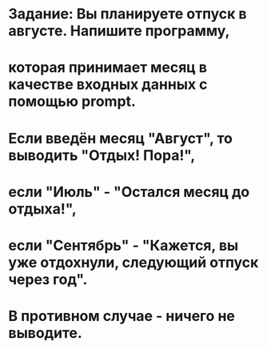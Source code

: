 # Задание: Вы планируете отпуск в августе. Напишите программу,
# которая принимает месяц в качестве входных данных с помощью prompt.
# Если введён месяц "Август", то выводить "Отдых! Пора!",
# если "Июль" - "Остался месяц до отдыха!",
# если "Сентябрь" - "Кажется, вы уже отдохнули, следующий отпуск через год".
# В противном случае - ничего не выводите.
